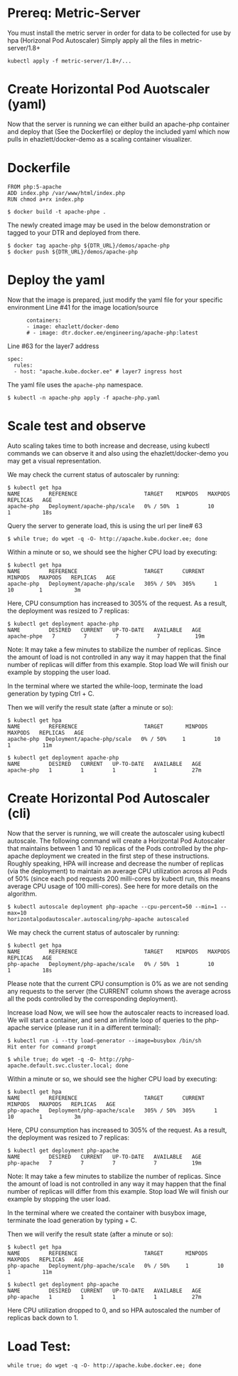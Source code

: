 # Prereq: Metric-Server
You must install the metric server in order for data to be collected for use by hpa (Horizonal Pod Autoscaler)
Simply apply all the files in metric-server/1.8+
```
kubectl apply -f metric-server/1.8+/...
```
# Create Horizontal Pod Auotscaler (yaml)
Now that the server is running we can either build an apache-php container and deploy that (See the Dockerfile) or deploy the included yaml which now pulls in ehazlett/docker-demo as a scaling container visualizer. 

# Dockerfile
```
FROM php:5-apache
ADD index.php /var/www/html/index.php
RUN chmod a+rx index.php
```
```
$ docker build -t apache-phpe .
```
The newly created image may be used in the below demonstration or tagged to your DTR and deployed from there.
```
$ docker tag apache-php ${DTR_URL}/demos/apache-php 
$ docker push ${DTR_URL}/demos/apache-php 
```

# Deploy the yaml
Now that the image is prepared, just modify the yaml file for your specific environment
Line #41 for the image location/source 
```
      containers:
      - image: ehazlett/docker-demo
      # - image: dtr.docker.ee/engineering/apache-php:latest
```
Line #63 for the layer7 address
```
spec:
  rules:
  - host: "apache.kube.docker.ee" # layer7 ingress host
```

The yaml file uses the `apache-php` namespace.
```
$ kubectl -n apache-php apply -f apache-php.yaml
```

# Scale test and observe
Auto scaling takes time to both increase and decrease, using kubectl commands we can observe it and also using the ehazlett/docker-demo you may get a visual representation.

We may check the current status of autoscaler by running:
```
$ kubectl get hpa
NAME         REFERENCE                     TARGET    MINPODS   MAXPODS   REPLICAS   AGE
apache-php   Deployment/apache-php/scale   0% / 50%  1         10        1          18s
```

Query the server to generate load, this is using the url per line# 63
```
$ while true; do wget -q -O- http://apache.kube.docker.ee; done
```
Within a minute or so, we should see the higher CPU load by executing:
```
$ kubectl get hpa
NAME         REFERENCE                     TARGET      CURRENT   MINPODS   MAXPODS   REPLICAS   AGE
apache-php   Deployment/apache-php/scale   305% / 50%  305%      1         10        1          3m
```
Here, CPU consumption has increased to 305% of the request. As a result, the deployment was resized to 7 replicas:

```
$ kubectl get deployment apache-php
NAME         DESIRED   CURRENT   UP-TO-DATE   AVAILABLE   AGE
apache-phpe   7         7         7            7           19m
```
Note: It may take a few minutes to stabilize the number of replicas. Since the amount of load is not controlled in any way it may happen that the final number of replicas will differ from this example.
Stop load
We will finish our example by stopping the user load.

In the terminal where we started the while-loop, terminate the load generation by typing Ctrl + C.

Then we will verify the result state (after a minute or so):
```
$ kubectl get hpa
NAME         REFERENCE                     TARGET       MINPODS   MAXPODS   REPLICAS   AGE
apache-php  Deployment/apache-php/scale   0% / 50%     1         10        1          11m
```
```
$ kubectl get deployment apache-php
NAME         DESIRED   CURRENT   UP-TO-DATE   AVAILABLE   AGE
apache-php   1         1         1            1           27m
```


# Create Horizontal Pod Autoscaler (cli)
Now that the server is running, we will create the autoscaler using kubectl autoscale. The following command will create a Horizontal Pod Autoscaler that maintains between 1 and 10 replicas of the Pods controlled by the php-apache deployment we created in the first step of these instructions. Roughly speaking, HPA will increase and decrease the number of replicas (via the deployment) to maintain an average CPU utilization across all Pods of 50% (since each pod requests 200 milli-cores by kubectl run, this means average CPU usage of 100 milli-cores). See here for more details on the algorithm.
```
$ kubectl autoscale deployment php-apache --cpu-percent=50 --min=1 --max=10
horizontalpodautoscaler.autoscaling/php-apache autoscaled
```
We may check the current status of autoscaler by running:
```
$ kubectl get hpa
NAME         REFERENCE                     TARGET    MINPODS   MAXPODS   REPLICAS   AGE
php-apache   Deployment/php-apache/scale   0% / 50%  1         10        1          18s
```
Please note that the current CPU consumption is 0% as we are not sending any requests to the server (the CURRENT column shows the average across all the pods controlled by the corresponding deployment).

Increase load
Now, we will see how the autoscaler reacts to increased load. We will start a container, and send an infinite loop of queries to the php-apache service (please run it in a different terminal):
```
$ kubectl run -i --tty load-generator --image=busybox /bin/sh
Hit enter for command prompt
```
```
$ while true; do wget -q -O- http://php-apache.default.svc.cluster.local; done
```
Within a minute or so, we should see the higher CPU load by executing:
```
$ kubectl get hpa
NAME         REFERENCE                     TARGET      CURRENT   MINPODS   MAXPODS   REPLICAS   AGE
php-apache   Deployment/php-apache/scale   305% / 50%  305%      1         10        1          3m
```
Here, CPU consumption has increased to 305% of the request. As a result, the deployment was resized to 7 replicas:

```
$ kubectl get deployment php-apache
NAME         DESIRED   CURRENT   UP-TO-DATE   AVAILABLE   AGE
php-apache   7         7         7            7           19m
```
Note: It may take a few minutes to stabilize the number of replicas. Since the amount of load is not controlled in any way it may happen that the final number of replicas will differ from this example.
Stop load
We will finish our example by stopping the user load.

In the terminal where we created the container with busybox image, terminate the load generation by typing <Ctrl> + C.

Then we will verify the result state (after a minute or so):
```
$ kubectl get hpa
NAME         REFERENCE                     TARGET       MINPODS   MAXPODS   REPLICAS   AGE
php-apache   Deployment/php-apache/scale   0% / 50%     1         10        1          11m
```
```
$ kubectl get deployment php-apache
NAME         DESIRED   CURRENT   UP-TO-DATE   AVAILABLE   AGE
php-apache   1         1         1            1           27m
```
Here CPU utilization dropped to 0, and so HPA autoscaled the number of replicas back down to 1.


# Load Test: 
```while true; do wget -q -O- http://apache.kube.docker.ee; done```